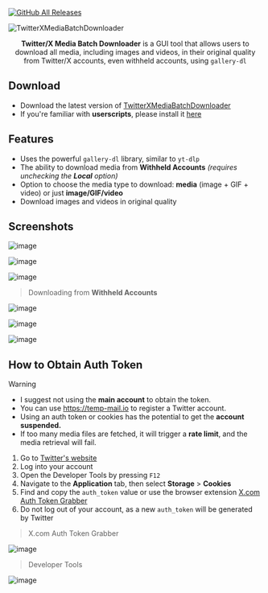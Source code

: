 [![GitHub All Releases](https://img.shields.io/github/downloads/afkarxyz/Twitter-X-Media-Batch-Downloader/total?style=for-the-badge)](https://github.com/afkarxyz/Twitter-X-Media-Batch-Downloader/releases)

![TwitterXMediaBatchDownloader](https://github.com/user-attachments/assets/354d7470-c01c-4aa6-9da1-ea6c42d27330)

<div align="center">
<b>Twitter/X Media Batch Downloader</b> is a GUI tool that allows users to download all media, including images and videos, in their original quality from Twitter/X accounts, even withheld accounts, using <code>gallery-dl</code>
</div>

## Download

- Download the latest version of [TwitterXMediaBatchDownloader](https://github.com/afkarxyz/Twitter-X-Media-Batch-Downloader/releases/download/v1.5/TwitterXMediaBatchDownloader.exe)
- If you're familiar with **userscripts**, please install it [here](https://greasyfork.org/en/scripts/523157-twitter-x-media-batch-downloader)

## Features

- Uses the powerful `gallery-dl` library, similar to `yt-dlp`
- The ability to download media from **Withheld Accounts** _(requires unchecking the **Local** option)_
- Option to choose the media type to download: **media** (image + GIF + video) or just **image/GIF/video**
- Download images and videos in original quality
  
## Screenshots

![image](https://github.com/user-attachments/assets/085cdcee-5272-41bb-8612-06737c0ebe32)

![image](https://github.com/user-attachments/assets/3e71f14b-c4f0-4e86-87d5-9217d88cb0c2)

![image](https://github.com/user-attachments/assets/c4e086c2-d4d5-4eee-8bab-dba8e5fdd90d)

> Downloading from **Withheld Accounts**

![image](https://github.com/user-attachments/assets/f5e301cf-9700-4986-a87d-8424be40db5c)

![image](https://github.com/user-attachments/assets/92f814b1-069f-4605-b31f-8a5ff8dc0f17)

![image](https://github.com/user-attachments/assets/c6e7dc0d-659d-456e-b30c-6cca66fe9359)

## How to Obtain Auth Token

> [!Warning]
> - I suggest not using the **main account** to obtain the token.
> - You can use https://temp-mail.io to register a Twitter account.
> - Using an auth token or cookies has the potential to get the **account suspended.**
> - If too many media files are fetched, it will trigger a **rate limit**, and the media retrieval will fail.

1. Go to [Twitter's website](https://www.x.com/)
2. Log into your account
3. Open the Developer Tools by pressing `F12`
4. Navigate to the **Application** tab, then select **Storage** > **Cookies**
5. Find and copy the `auth_token` value or use the browser extension [X.com Auth Token Grabber](https://github.com/afkarxyz/Twitter-X-Media-Batch-Downloader/releases/download/v1.0/X.com.Auth.Token.Grabber.zip)
6. Do not log out of your account, as a new `auth_token` will be generated by Twitter

> X.com Auth Token Grabber

![image](https://github.com/user-attachments/assets/1213305b-95eb-4a8f-80f3-2655ca70f6e6)

> Developer Tools

![image](https://github.com/user-attachments/assets/50f819da-7490-4f3c-b130-c5a3ee482e2d)
